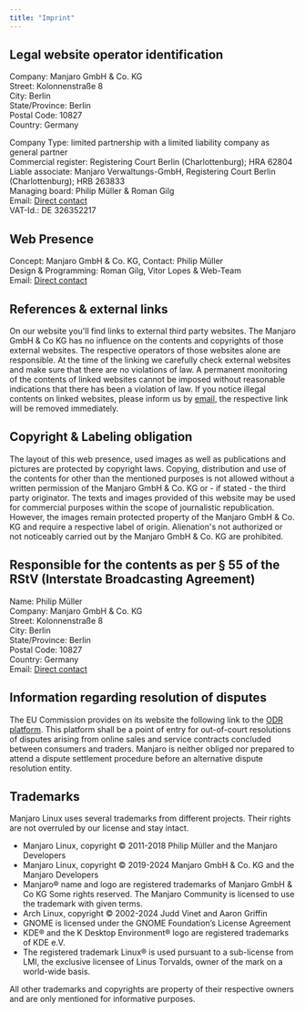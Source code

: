 ```yaml
---
title: "Imprint"
---
```

## Legal website operator identification
Company: Manjaro GmbH &amp; Co. KG<br>
Street: Kolonnenstraße 8<br>
City: Berlin<br>
State/Province: Berlin<br>
Postal Code: 10827<br>
Country: Germany

Company Type: limited partnership with a limited liability company as general partner<br>
Commercial register: Registering Court Berlin (Charlottenburg); HRA 62804<br>
Liable associate: Manjaro Verwaltungs-GmbH, Registering Court Berlin (Charlottenburg); HRB 263833<br>
Managing board: Philip Müller &amp; Roman Gilg<br>
Email: [Direct contact](mailto:management@manjaro.org)<br>
VAT-Id.: DE 326352217

## Web Presence
Concept: Manjaro GmbH &amp; Co. KG, Contact: Philip Müller<br>
Design &amp; Programming: Roman Gilg, Vitor Lopes &amp; Web-Team<br>
Email: [Direct contact](mailto:info@manjaro.org)<br>

## References &amp; external links
On our website you'll find links to external third party websites. The Manjaro GmbH &amp; Co KG has no influence on the contents and copyrights of those external websites. The respective operators of those websites alone are responsible. At the time of the linking we carefully check external websites and make sure that there are no violations of law. A permanent monitoring of the contents of linked websites cannot be imposed without reasonable indications that there has been a violation of law. If you notice illegal contents on linked websites, please inform us by <a href="mailto:webmaster@manjaro.org">email</a>, the respective link will be removed immediately.

## Copyright &amp; Labeling obligation
The layout of this web presence, used images as well as publications and pictures are protected by copyright laws. Copying, distribution and use of the contents for other than the mentioned purposes is not allowed without a written permission of the Manjaro GmbH &amp; Co. KG or - if stated - the third party originator. The texts and images provided of this website may be used for commercial purposes within the scope of journalistic republication. However, the images remain protected property of the Manjaro GmbH &amp; Co. KG and require a respective label of origin. Alienation's not authorized or not noticeably carried out by the Manjaro GmbH &amp; Co. KG are prohibited.

## Responsible for the contents as per § 55 of the RStV (Interstate Broadcasting Agreement)
Name: Philip Müller<br>
Company: Manjaro GmbH &amp; Co. KG<br>
Street: Kolonnenstraße 8<br> City: Berlin<br>
State/Province: Berlin<br>
Postal Code: 10827<br>
Country: Germany<br>
Email: <a href="mailto:content@manjaro.org">Direct contact</a>

## Information regarding resolution of disputes
The EU Commission provides on its website the following link to the <a href="http://ec.europa.eu/consumers/odr">ODR platform</a>. This platform shall be a point of entry for out-of-court resolutions of disputes arising from online sales and service contracts concluded between consumers and traders. Manjaro is neither obliged nor prepared to attend a dispute settlement procedure before an alternative dispute resolution entity.

## Trademarks
Manjaro Linux uses several trademarks from different projects. Their rights are not overruled by our license and stay intact.

* Manjaro Linux, copyright © 2011-2018 Philip Müller and the Manjaro Developers</li><li data-block-key="4nvrd">Manjaro Linux, copyright © 2019-2024 Manjaro GmbH &amp; Co. KG and the Manjaro Developers
* Manjaro® name and logo are registered trademarks of Manjaro GmbH &amp; Co KG Some rights reserved. The Manjaro Community is licensed to use the trademark with given terms.
* Arch Linux, copyright © 2002-2024 Judd Vinet and Aaron Griffin
* GNOME is licensed under the GNOME Foundation’s License Agreement
* KDE® and the K Desktop Environment® logo are registered trademarks of KDE e.V.
* The registered trademark Linux® is used pursuant to a sub-license from LMI, the exclusive licensee of Linus Torvalds, owner of the mark on a world-wide basis.

All other trademarks and copyrights are property of their respective owners and are only mentioned for informative purposes.
